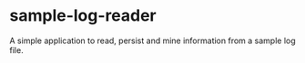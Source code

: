 # sample-log-reader
A simple application to read, persist and mine information from a sample log file.
